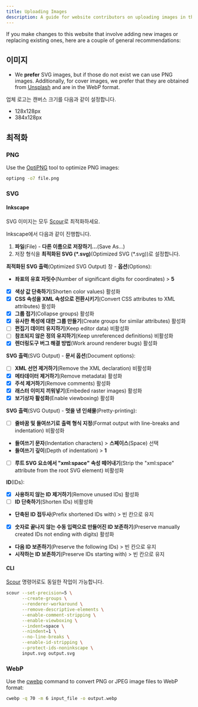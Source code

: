 ```yaml
---
title: Uploading Images
description: A guide for website contributors on uploading images in the proper format and location.
---
```


If you make changes to this website that involve adding new images or replacing existing ones, here are a couple of general recommendations:

## 이미지

- We **prefer** SVG images, but if those do not exist we can use PNG images. Additionally, for cover images, we prefer that they are obtained from [Unsplash](https://unsplash.com) and are in the WebP format.

업체 로고는 캔버스 크기를 다음과 같이 설정합니다.

- 128x128px
- 384x128px

## 최적화

### PNG

Use the [OptiPNG](https://sourceforge.net/projects/optipng) tool to optimize PNG images:

```bash
optipng -o7 file.png
```

### SVG

#### Inkscape

SVG 이미지는 모두 [Scour](https://github.com/scour-project/scour)로 최적화하세요.

Inkscape에서 다음과 같이 진행합니다.

1. **파일**(File) - **다른 이름으로 저장하기...**(Save As...)
2. 저장 형식을 **최적화된 SVG (*.svg)**(Optimized SVG (*.svg))로 설정합니다.

**최적화된 SVG 출력**(Optimized SVG Output) 창 - **옵션**(Options):

- **좌표의 유효 자릿수**(Number of significant digits for coordinates) > **5**
- [x] **색상 값 단축하기**(Shorten color values) 활성화
- [x] **CSS 속성을 XML 속성으로 전환시키기**(Convert CSS attributes to XML attributes) 활성화
- [x] **그룹 접기**(Collapse groups) 활성화
- [x] **유사한 특성에 대한 그룹 만들기**(Create groups for similar attributes) 활성화
- [ ] **편집기 데이터 유지하기**(Keep editor data) 비활성화
- [ ] **참조되지 않은 정의 유지하기**(Keep unreferenced definitions) 비활성화
- [x] **렌더링도구 버그 해결 방법**(Work around renderer bugs) 활성화

**SVG 출력**(SVG Output) - **문서 옵션**(Document options):

- [ ] **XML 선언 제거하기**(Remove the XML declaration) 비활성화
- [x] **메타데이터 제거하기**(Remove metadata) 활성화
- [x] **주석 제거하기**(Remove comments) 활성화
- [x] **래스터 이미지 끼워넣기**(Embeded raster images) 활성화
- [x] **보기상자 활성화**(Enable viewboxing) 활성화

**SVG 출력**(SVG Output) - **멋을 낸 인쇄물**(Pretty-printing):

- [ ] **줄바꿈 및 들여쓰기로 출력 형식 지정**(Format output with line-breaks and indentation) 비활성화
- **들여쓰기 문자**(Indentation characters) > **스페이스**(Space) 선택
- **들여쓰기 깊이**(Depth of indentation) > **1**
- [ ] **루트 SVG 요소에서 "xml:space" 속성 떼어내기**(Strip the "xml:space" attribute from the root SVG element) 비활성화

**ID**(IDs):

- [x] **사용하지 않는 ID 제거하기**(Remove unused IDs) 활성화
- [ ] **ID 단축하기**(Shorten IDs) 비활성화
- **단축된 ID 접두사**(Prefix shortened IDs with) > 빈 칸으로 유지
- [x] **숫자로 끝나지 않는 수동 입력으로 만들어진 ID 보존하기**(Preserve manually created IDs not ending with digits) 활성화
- **다음 ID 보존하기**(Preserve the following IDs) > 빈 칸으로 유지
- **시작하는 ID 보존하기**(Preserve IDs starting with) > 빈 칸으로 유지

#### CLI

[Scour](https://github.com/scour-project/scour) 명령어로도 동일한 작업이 가능합니다.

```bash
scour --set-precision=5 \
      --create-groups \
      --renderer-workaround \
      --remove-descriptive-elements \
      --enable-comment-stripping \
      --enable-viewboxing \
      --indent=space \
      --nindent=1 \
      --no-line-breaks \
      --enable-id-stripping \
      --protect-ids-noninkscape \
      input.svg output.svg
```

### WebP

Use the [cwebp](https://developers.google.com/speed/webp/docs/using) command to convert PNG or JPEG image files to WebP format:

```bash
cwebp -q 70 -m 6 input_file -o output.webp
```
